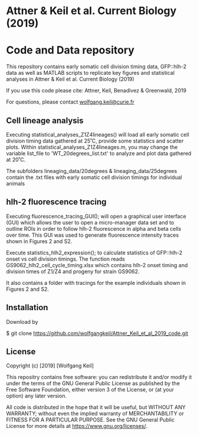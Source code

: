 # Attner & Keil et al. Current Biology (2019)
# Code and Data repository

This repository contains early somatic cell division timing data, GFP::hlh-2 data as well as MATLAB scripts to replicate key figures 
and statistical analyses in Attner & Keil et al. Current Biology (2019)

If you use this code please cite: Attner, Keil, Benadivez & Greenwald, 2019

For questions, please contact wolfgang.keil@curie.fr

## Cell lineage analysis
Executing statistical_analyses_Z1Z4lineages() will load all early somatic cell division timing 
data gathered at 25˚C, provide some statistics and scatter plots.
Within statistical_analyses_Z1Z4lineages.m, you may change the variable list_file to
'WT_20degrees_list.txt' to analyze and plot data gathered at 20˚C.
 
The subfolders
lineaging_data/20degrees & 
lineaging_data/25degrees 
contain the .txt files with early somatic cell division timings for individual animals

## hlh-2 fluorescence tracing
Executing fluorescence_tracing_GUI(); will open a graphical user interface (GUI) which allows the user to open a micro-manager data 
set and to outline ROIs in order to follow hlh-2 fluorescence in alpha and beta cells over time. This GUI was used to generate fluorescence intensity traces shown
in Figures 2 and S2. 

Execute statistics_hlh2_expression(); to calculate statistics of GFP::hlh-2 onset vs cell division timings. The function reads 
GS9062_hlh2_cell_cycle_timing.xlsx which contains hlh-2 onset timing and division times of Z1/Z4 and progeny for strain GS9062. 

It also contains a folder with tracings for the example individuals shown in Figures 2 and S2.

## Installation

Download by 

$ git clone https://github.com/wolfgangkeil/Attner_Keil_et_al_2019_code.git


## License
Copyright (c) [2019] [Wolfgang Keil]

This repositry contains free software: you can redistribute it and/or modify
it under the terms of the GNU General Public License as published by
the Free Software Foundation, either version 3 of the License, or
(at your option) any later version.

All code is distributed in the hope that it will be useful,
but WITHOUT ANY WARRANTY; without even the implied warranty of
 MERCHANTABILITY or FITNESS FOR A PARTICULAR PURPOSE.  See the
GNU General Public License for more details at <https://www.gnu.org/licenses/>.
